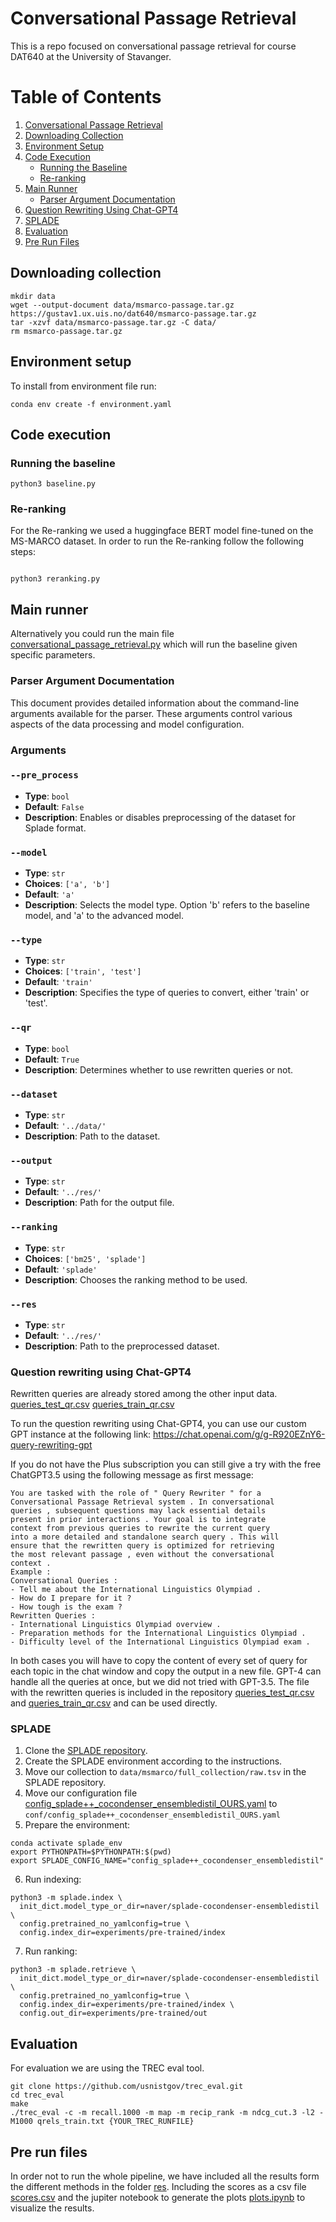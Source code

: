 # Conversational Passage Retrieval

This is a repo focused on conversational passage retrieval for course DAT640 at the University of Stavanger. 

# Table of Contents
1. [Conversational Passage Retrieval](#conversational-passage-retrieval)
2. [Downloading Collection](#downloading-collection)
3. [Environment Setup](#environment-setup)
4. [Code Execution](#code-execution)
   - [Running the Baseline](#running-the-baseline)
   - [Re-ranking](#re-ranking)
5. [Main Runner](#main-runner)
   - [Parser Argument Documentation](#parser-argument-documentation)
7. [Question Rewriting Using Chat-GPT4](#question-rewriting-using-chat-gpt4)
8. [SPLADE](#splade)
9. [Evaluation](#evaluation)
10. [Pre Run Files](#pre-run-files)


## Downloading collection
```
mkdir data
wget --output-document data/msmarco-passage.tar.gz https://gustav1.ux.uis.no/dat640/msmarco-passage.tar.gz
tar -xzvf data/msmarco-passage.tar.gz -C data/
rm msmarco-passage.tar.gz
```

## Environment setup

To install from environment file run:
```
conda env create -f environment.yaml
```

## Code execution

### Running the baseline

```
python3 baseline.py
```


### Re-ranking
For the Re-ranking we used a huggingface BERT model fine-tuned on the MS-MARCO dataset.
In order to run the Re-ranking follow the following steps:
```

python3 reranking.py
```

## Main runner

Alternatively you could run the main file [conversational_passage_retrieval.py](src%conversational_passage_retrieval.py) which will run the baseline given specific parameters.

### Parser Argument Documentation

This document provides detailed information about the command-line arguments available for the parser. These arguments control various aspects of the data processing and model configuration.

### Arguments

### `--pre_process`

- **Type**: `bool`
- **Default**: `False`
- **Description**: Enables or disables preprocessing of the dataset for Splade format.

### `--model`
- **Type**: `str`
- **Choices**: `['a', 'b']`
- **Default**: `'a'`
- **Description**: Selects the model type. Option 'b' refers to the baseline model, and 'a' to the advanced model.

### `--type`
- **Type**: `str`
- **Choices**: `['train', 'test']`
- **Default**: `'train'`
- **Description**: Specifies the type of queries to convert, either 'train' or 'test'.


### `--qr`
- **Type**: `bool`
- **Default**: `True`
- **Description**: Determines whether to use rewritten queries or not.

### `--dataset`
- **Type**: `str`
- **Default**: `'../data/'`
- **Description**: Path to the dataset.


### `--output`
- **Type**: `str`
- **Default**: `'../res/'`
- **Description**: Path for the output file.


### `--ranking`
- **Type**: `str`
- **Choices**: `['bm25', 'splade']`
- **Default**: `'splade'`
- **Description**: Chooses the ranking method to be used.


### `--res`
- **Type**: `str`
- **Default**: `'../res/'`
- **Description**: Path to the preprocessed dataset.

### Question rewriting using Chat-GPT4

Rewritten queries are already stored among the other input data.
[queries_test_qr.csv](data%2Fqueries_test_qr.csv)
[queries_train_qr.csv](data%2Fqueries_train_qr.csv)


To run the question rewriting using Chat-GPT4, you can use our custom GPT instance at the following link: https://chat.openai.com/g/g-R920EZnY6-query-rewriting-gpt

If you do not have the Plus subscription you can still give a try with the free ChatGPT3.5 using the following message as first message:
``` 
You are tasked with the role of " Query Rewriter " for a
Conversational Passage Retrieval system . In conversational
queries , subsequent questions may lack essential details
present in prior interactions . Your goal is to integrate
context from previous queries to rewrite the current query
into a more detailed and standalone search query . This will
ensure that the rewritten query is optimized for retrieving
the most relevant passage , even without the conversational
context .
Example :
Conversational Queries :
- Tell me about the International Linguistics Olympiad .
- How do I prepare for it ?
- How tough is the exam ?
Rewritten Queries :
- International Linguistics Olympiad overview .
- Preparation methods for the International Linguistics Olympiad .
- Difficulty level of the International Linguistics Olympiad exam .
```

In both cases you will have to copy the content of every set of query for each topic in the chat window and copy the output in a new file. GPT-4 can handle all the queries at once, but we did not tried with GPT-3.5.
The file with the rewritten queries is included in the repository [queries_test_qr.csv](data%2Fqueries_test_qr.csv) and [queries_train_qr.csv](data%2Fqueries_train_qr.csv) and can be used directly.

### SPLADE

1. Clone the [SPLADE repository](https://github.com/naver/splade).
2. Create the SPLADE environment according to the instructions.
3. Move our collection to `data/msmarco/full_collection/raw.tsv` in the SPLADE repository.
4. Move our configuration file [config_splade++_cocondenser_ensembledistil_OURS.yaml](config%2Fconfig_splade%2B%2B_cocondenser_ensembledistil_OURS.yaml) to `conf/config_splade++_cocondenser_ensembledistil_OURS.yaml`
5. Prepare the environment:
```
conda activate splade_env
export PYTHONPATH=$PYTHONPATH:$(pwd)
export SPLADE_CONFIG_NAME="config_splade++_cocondenser_ensembledistil"
```
6. Run indexing:
```
python3 -m splade.index \
  init_dict.model_type_or_dir=naver/splade-cocondenser-ensembledistil \
  config.pretrained_no_yamlconfig=true \
  config.index_dir=experiments/pre-trained/index
```
7. Run ranking:
```
python3 -m splade.retrieve \
  init_dict.model_type_or_dir=naver/splade-cocondenser-ensembledistil \
  config.pretrained_no_yamlconfig=true \
  config.index_dir=experiments/pre-trained/index \
  config.out_dir=experiments/pre-trained/out
```


## Evaluation

For evaluation we are using the TREC eval tool.

```
git clone https://github.com/usnistgov/trec_eval.git
cd trec_eval
make
./trec_eval -c -m recall.1000 -m map -m recip_rank -m ndcg_cut.3 -l2 -M1000 qrels_train.txt {YOUR_TREC_RUNFILE}
```

## Pre run files

In order not to run the whole pipeline, we have included all the results form the different methods in the folder [res](res). Including the scores as a csv file [scores.csv](res%2Fscores.csv) and the jupiter notebook to generate the plots [plots.ipynb](res%2Fplots.ipynb) to visualize the results.
